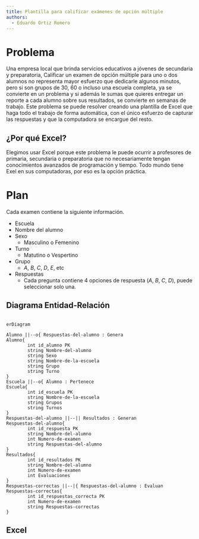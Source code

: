 ```yaml
---
title: Plantilla para calificar exámenes de opción múltiple
authors:
  - Eduardo Ortiz Romero
---
```

# Problema
Una empresa local que brinda servicios educativos a jóvenes de secundaria y preparatoria, 
Calificar un examen de opción múltiple para uno o dos alumnos no representa mayor esfuerzo que dedicarle algunos minutos, pero si son grupos de $30$, $60$ o incluso una escuela completa, ya se convierte en un problema y si además le sumas que quieres entregar un reporte a cada alumno sobre sus resultados, se convierte en semanas de trabajo. 
Este problema se puede resolver creando una plantilla de Excel que haga todo el trabajo de forma automática, con el único esfuerzo de capturar las respuestas y que la computadora se encargue del resto. 
## ¿Por qué Excel?
Elegimos usar Excel porque este problema le puede ocurrir a profesores de primaria, secundaria o preparatoria que no necesariamente tengan conocimientos avanzados de programación y tiempo. Todo mundo tiene Exel en sus computadoras, por eso es la opción práctica.
# Plan
Cada examen contiene la siguiente información.
* Escuela
* Nombre del alumno
* Sexo
	* Masculino o Femenino
* Turno
	* Matutino o Vespertino
* Grupo
	* $A$, $B$, $C$, $D$, $E$, etc
* Respuestas 
	* Cada pregunta contiene $4$ opciones de respuesta ($A$, $B$, $C$, $D$), puede seleccionar solo una.
## Diagrama Entidad-Relación

```mermaid

erDiagram

Alumno ||--o{ Respuestas-del-alumno : Genera
Alumno{
		int id_alumno PK
		string Nombre-del-alumno
		string Sexo
		string Nombre-de-la-escuela
		string Grupo
		string Turno
}
Escuela ||--o{ Alumno : Pertenece
Escuela{
		int id_escuela PK
		string Nombre-de-la-escuela
		string Grupos
		string Turnos
}
Respuestas-del-alumno ||--|| Resultados : Generan
Respuestas-del-alumno{
		int id_respuesta PK
		string Nombre-del-alumno
		int Numero-de-examen
		string Respuestas-del-alumno
}
Resultados{
		int id_resultados PK
		string Nombre-del-alumno
		int Numero-de-examen
		int Evaluaciones
}
Respuestas-correctas ||--|{ Respuestas-del-alumno : Evaluan
Respuestas-correctas{
		int id_respuestas_correcta PK
		int Numero-de-examen
		string Respuestas-correctas
}

```

## Excel


